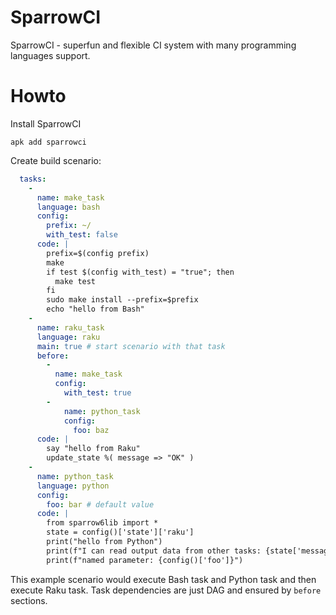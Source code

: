 # SparrowCI

SparrowCI - superfun and flexible CI system with
many programming languages support.

# Howto

Install SparrowCI

```
apk add sparrowci
```

Create build scenario:

```yaml
  tasks:
    -
      name: make_task
      language: bash
      config:
        prefix: ~/
        with_test: false
      code: |
        prefix=$(config prefix)
        make
        if test $(config with_test) = "true"; then
          make test
        fi
        sudo make install --prefix=$prefix
        echo "hello from Bash"
    -
      name: raku_task
      language: raku
      main: true # start scenario with that task
      before: 
        - 
          name: make_task
          config:
            with_test: true
        - 
            name: python_task
            config:
              foo: baz
      code: |
        say "hello from Raku"
        update_state %( message => "OK" )
    -
      name: python_task
      language: python
      config:
        foo: bar # default value
      code: |
        from sparrow6lib import *
        state = config()['state']['raku']
        print("hello from Python")
        print(f"I can read output data from other tasks: {state['message']}")
        print(f"named parameter: {config()['foo']}")
```

This example scenario would execute Bash task and Python task and then 
execute Raku task. Task dependencies are just DAG and ensured by `before`
sections.

